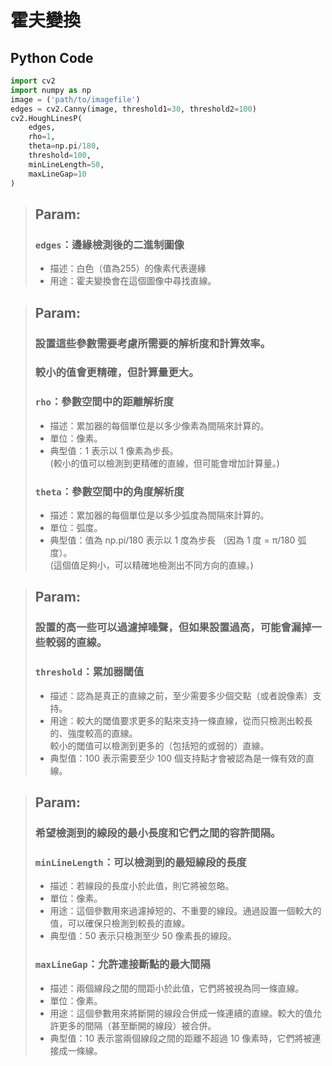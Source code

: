 # 霍夫變換
## Python Code
```python
import cv2
import numpy as np
image = ('path/to/imagefile')
edges = cv2.Canny(image, threshold1=30, threshold2=100)
cv2.HoughLinesP(
    edges, 
    rho=1, 
    theta=np.pi/180, 
    threshold=100, 
    minLineLength=50, 
    maxLineGap=10
)
```

>## Param:
>### `edges`：邊緣檢測後的二進制圖像<br>
>- 描述：白色（值為255）的像素代表邊緣<br>
>- 用途：霍夫變換會在這個圖像中尋找直線。

>## Param:
> ### 設置這些參數需要考慮所需要的解析度和計算效率。<br>
> ### 較小的值會更精確，但計算量更大。
>### `rho`：參數空間中的距離解析度<br>
>- 描述：累加器的每個單位是以多少像素為間隔來計算的。<br>
>- 單位：像素。<br>
>- 典型值：1 表示以 1 像素為步長。<br>
(較小的值可以檢測到更精確的直線，但可能會增加計算量。)
>### `theta`：參數空間中的角度解析度<br>
>- 描述：累加器的每個單位是以多少弧度為間隔來計算的。<br>
>- 單位：弧度。<br>
>- 典型值：值為 np.pi/180 表示以 1 度為步長 （因為 1 度 = π/180 弧度）。<br>
   (這個值足夠小，可以精確地檢測出不同方向的直線。)

>## Param:
> ### 設置的高一些可以過濾掉噪聲，但如果設置過高，可能會漏掉一些較弱的直線。
>### `threshold`：累加器閾值<br>
>- 描述：認為是真正的直線之前，至少需要多少個交點（或者說像素）支持。<br>
>- 用途：較大的閾值要求更多的點來支持一條直線，從而只檢測出較長的、強度較高的直線。<br>
較小的閾值可以檢測到更多的（包括短的或弱的）直線。
>- 典型值：100 表示需要至少 100 個支持點才會被認為是一條有效的直線。

>## Param:
> ### 希望檢測到的線段的最小長度和它們之間的容許間隔。
>### `minLineLength`：可以檢測到的最短線段的長度<br>
>- 描述：若線段的長度小於此值，則它將被忽略。<br>
>- 單位：像素。<br>
>- 用途：這個參數用來過濾掉短的、不重要的線段。通過設置一個較大的值，可以確保只檢測到較長的直線。
>- 典型值：50 表示只檢測至少 50 像素長的線段。
>### `maxLineGap`：允許連接斷點的最大間隔<br>
>- 描述：兩個線段之間的間距小於此值，它們將被視為同一條直線。<br>
>- 單位：像素。<br>
>- 用途：這個參數用來將斷開的線段合併成一條連續的直線。較大的值允許更多的間隔（甚至斷開的線段）被合併。
>- 典型值：10 表示當兩個線段之間的距離不超過 10 像素時，它們將被連接成一條線。

